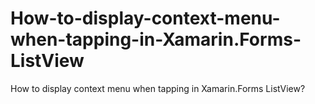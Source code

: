 # How-to-display-context-menu-when-tapping-in-Xamarin.Forms-ListView
How to display context menu when tapping in Xamarin.Forms ListView?
